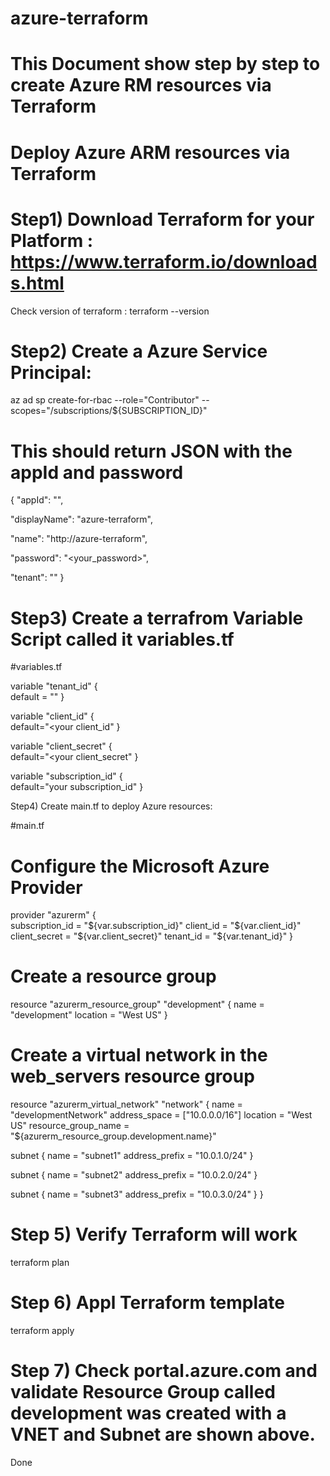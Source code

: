 # azure-terraform
# This Document show step by step to create Azure RM resources via Terraform

# Deploy Azure ARM resources via Terraform

# Step1) Download Terraform for your Platform : https://www.terraform.io/downloads.html

Check version of terraform  : terraform --version

# Step2) Create a Azure Service Principal:

az ad sp create-for-rbac --role="Contributor" --scopes="/subscriptions/${SUBSCRIPTION_ID}"

# This should return JSON with the appId and password

{
  "appId": "<your appid>",
  
  "displayName": "azure-terraform",
  
  "name": "http://azure-terraform",
  
  "password": "<your_password>",
  
  "tenant": "<your tenant_id>"
} 

# Step3) Create a terrafrom Variable Script called it variables.tf

#variables.tf

variable "tenant_id"
{  
    default = "<your tenant_id>"
}

variable "client_id" 
{  
    default="<your client_id"
}

variable "client_secret" {  
    default="<your client_secret"
}

variable "subscription_id" {  
    default="your subscription_id"
}


Step4) Create main.tf to deploy Azure resources:

#main.tf

# Configure the Microsoft Azure Provider
provider "azurerm" {  
  subscription_id = "${var.subscription_id}"
  client_id       = "${var.client_id}"
  client_secret   = "${var.client_secret}"
  tenant_id       = "${var.tenant_id}"
}

# Create a resource group
resource "azurerm_resource_group" "development" {
  name     = "development"
  location = "West US"
}

# Create a virtual network in the web_servers resource group
resource "azurerm_virtual_network" "network" 
{
  name                = "developmentNetwork"
  address_space       = ["10.0.0.0/16"]
  location            = "West US"
  resource_group_name = "${azurerm_resource_group.development.name}"

  subnet 
  {
    name           = "subnet1"
    address_prefix = "10.0.1.0/24"
  }

  subnet 
  {
    name           = "subnet2"
    address_prefix = "10.0.2.0/24"
  }

  subnet 
  {
    name           = "subnet3"
    address_prefix = "10.0.3.0/24"
  }
}

# Step 5) Verify Terraform will work

terraform plan

# Step 6) Appl Terraform template

terraform apply

# Step 7) Check portal.azure.com and validate Resource Group called development was created with a VNET and Subnet are shown above.

Done

